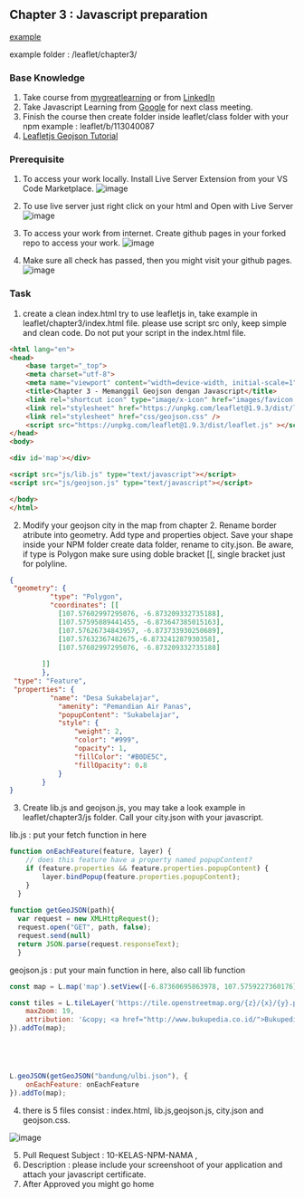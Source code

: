 ## Chapter 3 : Javascript preparation

[example](https://universitas.bukupedia.co.id/geojson/leaflet/chapter3/)

example folder  : /leaflet/chapter3/

### Base Knowledge
1. Take course from [mygreatlearning](https://www.mygreatlearning.com/academy/learn-for-free/courses/introduction-to-javascript) or from [LinkedIn](https://www.linkedin.com/learning/javascript-for-web-designers-3)
2. Take Javascript Learning from [Google](https://learndigital.withgoogle.com/digitalgarage/course/learn-programming-with-javascript) for next class meeting.
3. Finish the course then create folder inside leaflet/class folder with your npm example : leaflet/b/113040087
4. [Leafletjs Geojson Tutorial](https://leafletjs.com/examples/geojson/)

### Prerequisite

1. To access your work locally. Install Live Server Extension from your VS Code Marketplace. 
![image](https://user-images.githubusercontent.com/11188109/210195164-f168703a-dfee-4ab5-b67b-6707ced53204.png)

2. To use live server just right click on your html and Open with Live Server
![image](https://user-images.githubusercontent.com/11188109/210195420-8ee855c1-fbbe-4f11-b5d9-367483871777.png)

3. To access your work from internet. Create github pages in your forked repo to access your work.
![image](https://user-images.githubusercontent.com/11188109/210194917-e66aeb53-504d-440c-a2ff-8f18cded3529.png)

4. Make sure all check has passed, then you might visit your github pages.
![image](https://user-images.githubusercontent.com/11188109/210195463-3bf352c8-d461-41a9-a56f-28561b8f4bb7.png)

### Task

1. create a clean index.html try to use leafletjs in, take example in leaflet/chapter3/index.html file. please use script src only, keep simple and clean code. Do not put your script in the index.html file.

```html
<html lang="en">
<head>
	<base target="_top">
	<meta charset="utf-8">
	<meta name="viewport" content="width=device-width, initial-scale=1">
	<title>Chapter 3 - Memanggil Geojson dengan Javascript</title>
	<link rel="shortcut icon" type="image/x-icon" href="images/favicon.ico" />
    <link rel="stylesheet" href="https://unpkg.com/leaflet@1.9.3/dist/leaflet.css" />
    <link rel="stylesheet" href="css/geojson.css" />
    <script src="https://unpkg.com/leaflet@1.9.3/dist/leaflet.js" ></script>
</head>
<body>

<div id='map'></div>

<script src="js/lib.js" type="text/javascript"></script>
<script src="js/geojson.js" type="text/javascript"></script>

</body>
</html>
```

2. Modify your geojson city in the map from chapter 2. Rename border atribute into geometry. Add type and properties object. Save your shape inside your NPM folder create data folder, rename to city.json. Be aware, if type is Polygon make sure using doble bracket [[, single bracket just for polyline.

```json
{
 "geometry": {
          "type": "Polygon",
          "coordinates": [[
            [107.57602997295076, -6.873209332735188],
            [107.57595889441455, -6.873647385015163],
            [107.57626734843957, -6.873733930250689],
            [107.57632367482675,-6.873241287930358],
            [107.57602997295076, -6.873209332735188]
        
        ]]
        },
 "type": "Feature",
 "properties": {
          "name": "Desa Sukabelajar",
            "amenity": "Pemandian Air Panas",
            "popupContent": "Sukabelajar",
            "style": {
                "weight": 2,
                "color": "#999",
                "opacity": 1,
                "fillColor": "#B0DE5C",
                "fillOpacity": 0.8
            }
        }
}
```

3. Create lib.js and geojson.js, you may take a look example in leaflet/chapter3/js folder. Call your city.json with your javascript.

lib.js : put your fetch function in here

```javascript
function onEachFeature(feature, layer) {
    // does this feature have a property named popupContent?
    if (feature.properties && feature.properties.popupContent) {
        layer.bindPopup(feature.properties.popupContent);
    }
  }
  
function getGeoJSON(path){
  var request = new XMLHttpRequest();
  request.open("GET", path, false);
  request.send(null)
  return JSON.parse(request.responseText);
  }
```
geojson.js : put your main function in here, also call lib function

```javascript
const map = L.map('map').setView([-6.87360695863978, 107.5759227360176], 23);

const tiles = L.tileLayer('https://tile.openstreetmap.org/{z}/{x}/{y}.png', {
    maxZoom: 19,
    attribution: '&copy; <a href="http://www.bukupedia.co.id/">Bukupedia University</a>'
}).addTo(map);





L.geoJSON(getGeoJSON("bandung/ulbi.json"), {
    onEachFeature: onEachFeature
}).addTo(map);
```


4. there is 5 files consist : index.html, lib.js,geojson.js, city.json and geojson.css.

![image](https://user-images.githubusercontent.com/11188109/210197036-85d8c121-a1d1-4643-8221-e286b9a79f60.png)

5. Pull Request Subject : 10-KELAS-NPM-NAMA , 
6. Description : please include your screenshoot of your application and attach your javascript certificate.
7. After Approved you might go home

